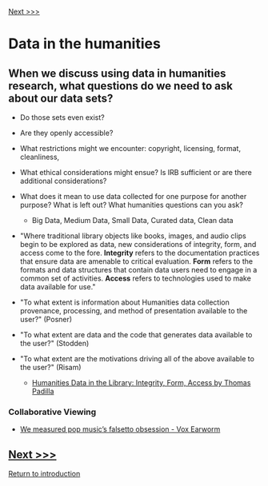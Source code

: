 [Next >>>](power.md)  

# Data in the humanities 


## When we discuss using data in humanities research, what questions do we need to ask about our data sets?
* Do those sets even exist? 
* Are they openly accessible? 
* What restrictions might we encounter: copyright, licensing, format, cleanliness, 
* What ethical considerations might ensue? Is IRB sufficient or are there additional considerations?
* What does it mean to use data collected for one purpose for another purpose? What is left out? What humanities questions can you ask? 
    *  Big Data, Medium Data, Small Data, Curated data, Clean data

* "Where traditional library objects like books, images, and audio clips begin to be explored as data, new considerations of integrity, form, and access come to the fore. **Integrity** refers to the documentation practices that ensure data are amenable to critical evaluation. **Form** refers to the formats and data structures that contain data users need to engage in a common set of activities. **Access** refers to technologies used to make data available for use."
* "To what extent is information about Humanities data collection provenance, processing, and method of presentation available to the user?" (Posner) 
* "To what extent are data and the code that generates data available to the user?" (Stodden)
* "To what extent are the motivations driving all of the above available to the user?" (Risam)
     *  [Humanities Data in the Library: Integrity, Form, Access by Thomas Padilla](http://www.dlib.org/dlib/march16/padilla/03padilla.html)

### Collaborative Viewing
* [We measured pop music’s falsetto obsession - Vox Earworm](https://youtu.be/qJT2h5uGAC0)


[Next >>>](power.md)  
-----
[Return to introduction](https://github.com/SouthernMethodistUniversity/data)